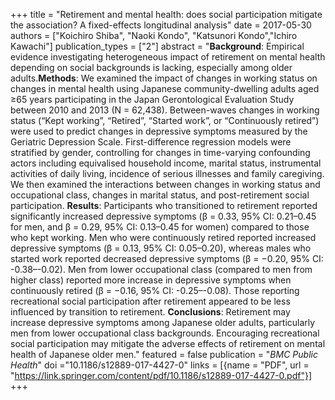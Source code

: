 +++
title = "Retirement and mental health: does social participation mitigate the association? A fixed-effects longitudinal analysis"
date = 2017-05-30
authors = ["Koichiro Shiba", "Naoki Kondo", "Katsunori Kondo","Ichiro Kawachi"]
publication_types = ["2"]
abstract = "**Background**: Empirical evidence investigating heterogeneous impact of retirement on mental health depending on social backgrounds is lacking, especially among older adults.**Methods**: We examined the impact of changes in working status on changes in mental health using Japanese community-dwelling adults aged ≥65 years participating in the Japan Gerontological Evaluation Study between 2010 and 2013 (N = 62,438). Between-waves changes in working status (“Kept working”, “Retired”, “Started work”, or “Continuously retired”) were used to predict changes in depressive symptoms measured by the Geriatric Depression Scale. First-difference regression models were stratified by gender, controlling for changes in time-varying confounding actors including equivalised household income, marital status, instrumental activities of daily living, incidence of serious illnesses and family caregiving. We then examined the interactions between changes in working status and occupational class, changes in marital status, and post-retirement social participation. **Results**: Participants who transitioned to retirement reported significantly increased depressive symptoms (β = 0.33, 95% CI: 0.21–0.45 for men, and β = 0.29, 95% CI: 0.13–0.45 for women) compared to those who kept working. Men who were continuously retired reported increased depressive symptoms (β = 0.13, 95% CI: 0.05–0.20), whereas males who started work reported decreased depressive symptoms (β = −0.20, 95% CI: -0.38–-0.02). Men from lower occupational class (compared to men from higher class) reported more increase in depressive symptoms when continuously retired (β = −0.16, 95% CI: -0.25–-0.08). Those reporting recreational social participation after retirement appeared to be less influenced by transition to retirement. **Conclusions**: Retirement may increase depressive symptoms among Japanese older adults, particularly men from lower occupational class backgrounds. Encouraging recreational social participation may mitigate the adverse effects of retirement on mental health of Japanese older men."
featured = false
publication = "*BMC Public Health*"
doi ="10.1186/s12889-017-4427-0"
links = [{name = "PDF", url = "https://link.springer.com/content/pdf/10.1186/s12889-017-4427-0.pdf"}]
+++

